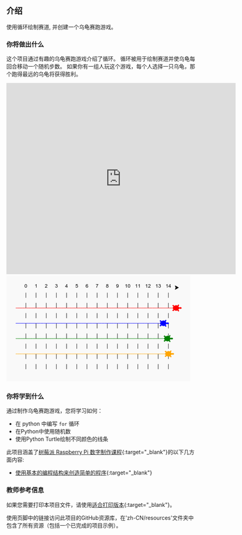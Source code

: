 ## 介绍

使用循环绘制赛道, 并创建一个乌龟赛跑游戏。

### 你将做出什么

这个项目通过有趣的乌龟赛跑游戏介绍了循环。 循环被用于绘制赛道并使乌龟每回合移动一个随机步数。 如果你有一组人玩这个游戏，每个人选择一只乌龟，那个跑得最远的乌龟将获得胜利。

<div class="trinket">
  <iframe src="https://trinket.io/embed/python/9339862606?outputOnly=true&start=result" width="600" height="500" frameborder="0" marginwidth="0" marginheight="0" allowfullscreen>
  </iframe>
  <img src="images/race-finished.png">
</div>

### 你将学到什么

通过制作乌龟赛跑游戏，您将学习如何：

+ 在 python 中编写 `for` 循环
+ 在Python中使用随机数
+ 使用Python Turtle绘制不同颜色的线条

此项目涵盖了[树莓派 Raspberry Pi 数字制作课程](http://rpf.io/curriculum){:target="_blank"}的以下几方面内容:

+ [使用基本的编程结构来创造简单的程序](https://www.raspberrypi.org/curriculum/programming/creator/){:target="_blank"}

### 教师参考信息

如果您需要打印本项目文件，请使用[适合打印版本](https://projects.raspberrypi.org/zh-CN/projects/turtle-race/print){:target="_blank"}。

使用页脚中的链接访问此项目的GitHub资源库，在'zh-CN/resources'文件夹中包含了所有资源（包括一个已完成的项目示例）。
